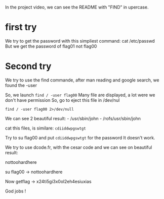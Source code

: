 In the project video, we can see the README with "FIND" in upercase.

# first try

We try to get the password with this simpliest command: cat /etc/passwd
But we get the password of flag01 not flag00

# Second try

We try to use the find commande, after man reading and google search, we found the -user

So, we launch `find / -user flag00`
Many file are displayed, a lot were we don't have permission
So, go to eject this file in /dev/nul

`find / -user flag00 2>/dev/null`

We can see 2 beautiful result:
    - /usr/sbin/john
    - /rofs/usr/sbin/john

cat this files, is similare: `cdiiddwpgswtgt`

Try to su flag00 and put `cdiiddwpgswtgt` for the password
It doesn't work.

We try to use dcode.fr, with the cesar code and we can see on beautiful result:

nottoohardhere

su flag00 -> nottoohardhere

Now getflag -> x24ti5gi3x0ol2eh4esiuxias

God jobs !